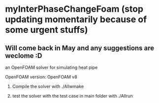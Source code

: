 # myInterPhaseChangeFoam (stop updating momentarily because of some urgent stuffs)
## Will come back in May and any suggestions are weclome :D
an OpenFOAM solver for simulating heat pipe

OpenFOAM version: OpenFOAM v8

1. Compile the solver with ./Allwmake

2. test the solver with the test case in main folder with ./Allrun

